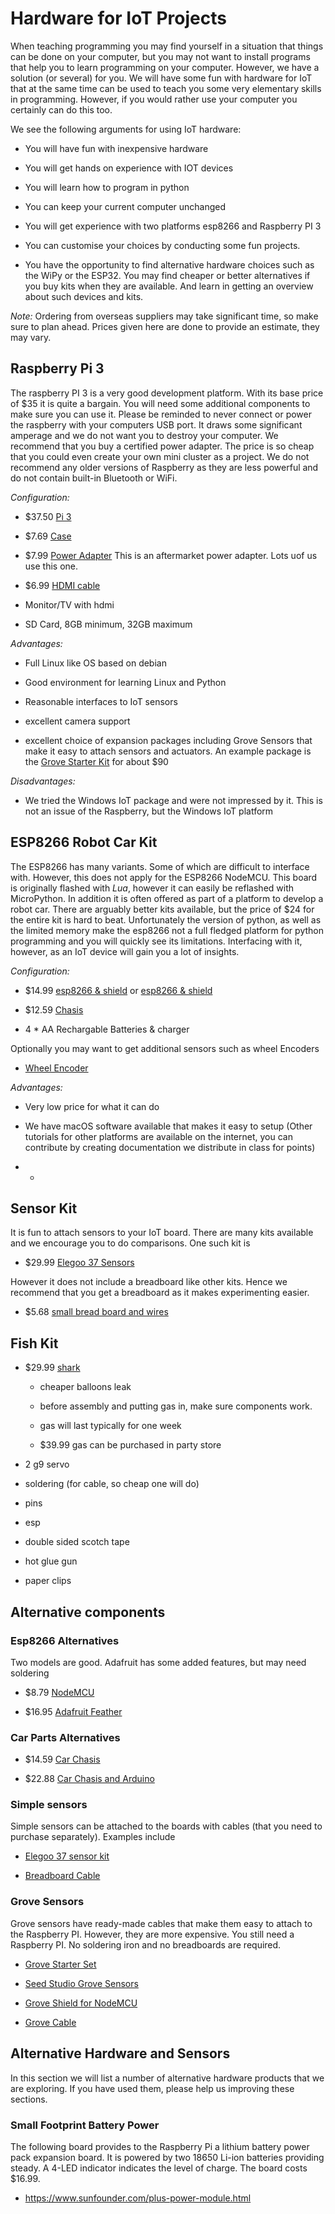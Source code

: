 Hardware for IoT Projects
=========================

When teaching programming you may find yourself in a situation that
things can be done on your computer, but you may not want to install
programs that help you to learn programming on your computer. However,
we have a solution (or several) for you. We will have some fun with
hardware for IoT that at the same time can be used to teach you some
very elementary skills in programming. However, if you would rather use
your computer you certainly can do this too.

We see the following arguments for using IoT hardware:

-   You will have fun with inexpensive hardware

-   You will get hands on experience with IOT devices

-   You will learn how to program in python

-   You can keep your current computer unchanged

-   You will get experience with two platforms esp8266 and Raspberry PI
    3

-   You can customise your choices by conducting some fun projects.

-   You have the opportunity to find alternative hardware choices such
    as the WiPy or the ESP32. You may find cheaper or better
    alternatives if you buy kits when they are available. And learn in
    getting an overview about such devices and kits.

*Note:* Ordering from overseas suppliers may take significant time, so
make sure to plan ahead. Prices given here are done to provide an
estimate, they may vary.

Raspberry Pi 3
--------------

The raspberry PI 3 is a very good development platform. With its base
price of \$35 it is quite a bargain. You will need some additional
components to make sure you can use it. Please be reminded to never
connect or power the raspberry with your computers USB port. It draws
some significant amperage and we do not want you to destroy your
computer. We recommend that you buy a certified power adapter. The price
is so cheap that you could even create your own mini cluster as a
project. We do not recommend any older versions of Raspberry as they are
less powerful and do not contain built-in Bluetooth or WiFi.

*Configuration:*

-   \$37.50 [Pi
    3](https://www.amazon.com/Raspberry-Model-A1-2GHz-64-bit-quad-core/dp/B01CD5VC92/ref=sr_1_1?s=pc&ie=UTF8&qid=1499251061&sr=1-1&keywords=raspberry+pi+3)

-   \$7.69
    [Case](https://www.amazon.com/Eleduino-Raspberry-Model-Acrylic-Enclosure/dp/B01CQRROLW/ref=sr_1_7?s=electronics&ie=UTF8&qid=1499251106&sr=1-7&keywords=raspberry+pi+3+case)

-   \$7.99 [Power
    Adapter](https://www.amazon.com/Enokay-Supply-Raspberry-Charger-Adapter/dp/B01MZX466R/ref=sr_1_3?ie=UTF8&qid=1498443576&sr=8-3&keywords=raspberry+pi+power+adapter+micro+usb+switch)
    This is an aftermarket power adapter. Lots uof us use this one.

-   \$6.99 [HDMI
    cable](https://www.amazon.com/AmazonBasics-High-Speed-HDMI-Cable-Standard/dp/B014I8SSD0/ref=sr_1_3?ie=UTF8&qid=1499253502&sr=8-3&keywords=hdmi+cable)

-   Monitor/TV with hdmi

-   SD Card, 8GB minimum, 32GB maximum

*Advantages:*

-   Full Linux like OS based on debian

-   Good environment for learning Linux and Python

-   Reasonable interfaces to IoT sensors

-   excellent camera support

-   excellent choice of expansion packages including Grove Sensors that
    make it easy to attach sensors and actuators. An example package is
    the [Grove Starter
    Kit](https://www.amazon.com/GrovePi-Starter-Kit-Dexter-Industries/dp/B00TXTZ5SQ/ref=pd_lpo_vtph_147_bs_tr_img_1?_encoding=UTF8&psc=1&refRID=45QX6XSNZAG1NT8NES79)
    for about \$90

*Disadvantages:*

-   We tried the Windows IoT package and were not impressed by it. This
    is not an issue of the Raspberry, but the Windows IoT platform

ESP8266 Robot Car Kit
---------------------

The ESP8266 has many variants. Some of which are difficult to interface
with. However, this does not apply for the ESP8266 NodeMCU. This board
is originally flashed with *Lua*, however it can easily be reflashed
with MicroPython. In addition it is often offered as part of a platform
to develop a robot car. There are arguably better kits available, but
the price of \$24 for the entire kit is hard to beat. Unfortunately the
version of python, as well as the limited memory make the esp8266 not a
full fledged platform for python programming and you will quickly see
its limitations. Interfacing with it, however, as an IoT device will
gain you a lot of insights.

*Configuration:*

-   \$14.99 [esp8266 &
    shield](https://www.amazon.com/KOOKYE-ESP8266-NodeMcu-ESP-12E-Expansion/dp/B01C6MR62E/ref=sr_1_1?ie=UTF8&qid=1499251895&sr=8-1&keywords=esp8266+robot+car)
    or [esp8266 &
    shield](https://www.amazon.com/Makerfocus-ESP8266-ESP-12E-Development-Expansion/dp/B01MU4XQUN/ref=sr_1_2?ie=UTF8&qid=1499252002&sr=8-2&keywords=esp8266+motor+shield)

-   \$12.59
    [Chasis](https://www.amazon.com/Emgreat-Chassis-Encoder-wheels-Battery/dp/B00GLO5SMY/ref=pd_rhf_se_s_cp_10?_encoding=UTF8&pd_rd_i=B00GLO5SMY&pd_rd_r=77XYGK6BE54FGDTGQ0AC&pd_rd_w=FNQFl&pd_rd_wg=wKMdb&psc=1&refRID=77XYGK6BE54FGDTGQ0AC)

-   4 \* AA Rechargable Batteries & charger

Optionally you may want to get additional sensors such as wheel Encoders

-   [Wheel
    Encoder](https://www.amazon.com/Wheel-Encoder-Kit-Robot-Car/dp/B00NPWGEIM/ref=sr_1_4?s=toys-and-games&ie=UTF8&qid=1499254488&sr=1-4&keywords=speed+sensor+robot+car+wheel)

*Advantages:*

-   Very low price for what it can do

-   We have macOS software available that makes it easy to setup (Other
    tutorials for other platforms are available on the internet, you can
    contribute by creating documentation we distribute in class for
    points)

-   -

Sensor Kit
----------

It is fun to attach sensors to your IoT board. There are many kits
available and we encourage you to do comparisons. One such kit is

-   \$29.99 [Elegoo 37
    Sensors](https://www.amazon.com/Elegoo-Upgraded-Modules-Tutorial-Arduino/dp/B01MG49ZQ5/ref=sr_1_7?s=electronics&ie=UTF8&qid=1499251441&sr=1-7&keywords=elegoo)

However it does not include a breadboard like other kits. Hence we
recommend that you get a breadboard as it makes experimenting easier.

-   \$5.68 [small bread board and
    wires](https://www.amazon.com/Elegoo-Premium-Female-tie-points-breadboard/dp/B06XB8TZVC/ref=sr_1_23?s=electronics&ie=UTF8&qid=1499251600&sr=1-23&keywords=elegoo)

Fish Kit
--------

-   \$29.99
    [shark](https://www.amazon.com/Swimmer-Inflatable-Flying-Replacement-Balloon/dp/B00658LN3E/ref=pd_bxgy_21_img_2?_encoding=UTF8&pd_rd_i=B00658LN3E&pd_rd_r=F71N2YCYE6Z0BCCEPQJC&pd_rd_w=AwYab&pd_rd_wg=rHTnv&psc=1&refRID=F71N2YCYE6Z0BCCEPQJC)

    -   cheaper balloons leak

    -   before assembly and putting gas in, make sure components work.

    -   gas will last typically for one week

    -   \$39.99 gas can be purchased in party store

-   2 g9 servo

-   soldering (for cable, so cheap one will do)

-   pins

-   esp

-   double sided scotch tape

-   hot glue gun

-   paper clips

Alternative components
----------------------

### Esp8266 Alternatives

Two models are good. Adafruit has some added features, but may need
soldering

-   \$8.79
    [NodeMCU](https://www.amazon.com/HiLetgo-Version-NodeMCU-Internet-Development/dp/B010O1G1ES/ref=sr_1_3?s=electronics&ie=UTF8&qid=1499251149&sr=1-3&keywords=esp8266)

-   \$16.95 [Adafruit Feather](https://www.adafruit.com/product/2821)

### Car Parts Alternatives

-   \$14.59 [Car
    Chasis](https://www.amazon.com/Ardokit-Chassis-Encoder-Battery-Arduino/dp/B00K5OWHXO/ref=sr_1_3?s=electronics&ie=UTF8&qid=1499251712&sr=1-3&keywords=robot+car)

-   \$22.88 [Car Chasis and
    Arduino](https://www.amazon.com/VKmaker-Avoidance-tracking-Chassis-Ultrasonic/dp/B01CXVA6IO/ref=sr_1_6?s=electronics&ie=UTF8&qid=1499251770&sr=1-6&keywords=robot+car)

### Simple sensors

Simple sensors can be attached to the boards with cables (that you need
to purchase separately). Examples include

-   [Elegoo 37 sensor
    kit](https://www.amazon.com/Elegoo-Sensor-Module-Arduino-MEGA/dp/B009OVGKTQ/ref=sr_1_5?s=electronics&ie=UTF8&qid=1500678010&sr=1-5&keywords=grove+sensor)

-   [Breadboard
    Cable](https://www.amazon.com/Breadboard-Wires-Aoyoho-Multicolored-Jumper/dp/B01GK2Q4ZQ/ref=sr_1_1?s=electronics&ie=UTF8&qid=1500678142&sr=1-1&keywords=bread+board+cab%3Be)

### Grove Sensors

Grove sensors have ready-made cables that make them easy to attach to
the Raspberry PI. However, they are more expensive. You still need a
Raspberry PI. No soldering iron and no breadboards are required.

-   [Grove Starter
    Set](https://www.seeedstudio.com/Grove-Starter-Kit-for-Arduino-p-1855.html)

-   [Seed Studio Grove
    Sensors](https://www.seeedstudio.com/category/Grove-c-1003.html)

-   [Grove Shield for
    NodeMCU](https://www.seeedstudio.com/Grove-Base-Shield-for-NodeMCU-p-2513.html)

-   [Grove
    Cable](http://www.switchdoc.com/2016/02/tutorial-intro-to-grove-connectors-for-arduinoraspberry-pi-projects/)

Alternative Hardware and Sensors
--------------------------------

In this section we will list a number of alternative hardware products
that we are exploring. If you have used them, please help us improving
these sections.

### Small Footprint Battery Power

The following board provides to the Raspberry Pi a lithium battery power
pack expansion board. It is powered by two 18650 Li-ion batteries
providing steady. A 4-LED indicator indicates the level of charge. The
board costs \$16.99.

* <https://www.sunfounder.com/plus-power-module.html>
